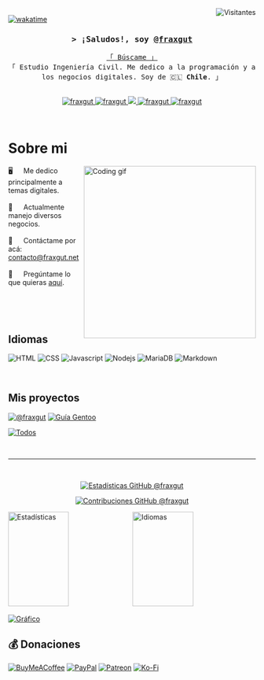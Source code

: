 <a href="https://komarev.com/ghpvc/?username=fraxgut">
  <img align="right" src="https://komarev.com/ghpvc/?username=fraxgut&label=Visitors&color=62a98b&style=flat" alt="Visitantes" />
</a>


[![wakatime](https://wakatime.com/badge/user/e4c2fb49-f2df-4d39-b468-5b9212e5b6b9.svg)](https://wakatime.com/@e4c2fb49-f2df-4d39-b468-5b9212e5b6b9)

<!-- INTRO  -->
<h3 align="center">
        <samp>&gt; ¡Saludos!, soy
                <b><a target="_blank" href="https://www.fraxgut.net">@fraxgut</a></b>
        </samp>
</h3>


<p align="center"> 
  <samp>
    <a href="https://www.startpage.com/search?q=Franco+Gutiérrez+@fraxgut">「 Búscame 」</a>
    <br>
    「 Estudio Ingeniería Civil. Me dedico a la programación y a los negocios digitales. Soy de 🇨🇱 <b>Chile</b>. 」
    <br>
    <br>
  </samp>
</p>

<p align="center">
 <a href="https://www.fraxgut.net" target="blank">
  <img src="https://img.shields.io/badge/Portal-DC143C?style=for-the-badge&logo=medium&logoColor=white" alt="fraxgut" />
 </a>
 <a href="https://linkedin.com/in/fraxgut" target="_blank">
  <img src="https://img.shields.io/badge/LinkedIn-0077B5?style=for-the-badge&logo=linkedin&logoColor=white" alt="fraxgut"/>
 </a>
 <a href="https://twitter.com/fraxgut" target="_blank">
  <img src="https://img.shields.io/badge/Twitter-1DA1F2?style=for-the-badge&logo=twitter&logoColor=white" />
 </a>
 <a href="https://instagram.com/fraxgut" target="_blank">
  <img src="https://img.shields.io/badge/Instagram-fe4164?style=for-the-badge&logo=instagram&logoColor=white" alt="fraxgut" />
 </a> 
 <a href="https://facebook.com/fraxgut" target="_blank">
  <img src="https://img.shields.io/badge/Facebook-20BEFF?&style=for-the-badge&logo=facebook&logoColor=white" alt="fraxgut"  />
  </a> 
</p>
<br />

<!-- SOBRE MI -->
 # Sobre mi
 
<p>
 <img align="right" width="350" src="/assets/programmer.gif" alt="Coding gif" />
  
 🖥️ &emsp; Me dedico principalmente a temas digitales. <br/><br/>
 💼 &emsp; Actualmente manejo diversos negocios.<br/><br/>
 📧 &emsp; Contáctame por acá: [contacto@fraxgut.net](mailto:contacto@fraxgut.net)<br/><br/>
 💬 &emsp; Pregúntame lo que quieras [aquí](https://github.com/fraxgut/fraxgut/issues).

</p>

<br/>
<br/>
<br/>

## Idiomas

![HTML](https://img.shields.io/badge/HTML5-E34F26?style=for-the-badge&logo=html5&logoColor=white)
![CSS](https://img.shields.io/badge/CSS3-1572B6?style=for-the-badge&logo=css3&logoColor=white)
![Javascript](https://img.shields.io/badge/Javascript-F0DB4F?style=for-the-badge&labelColor=black&logo=javascript&logoColor=F0DB4F)
![Nodejs](https://img.shields.io/badge/Nodejs-3C873A?style=for-the-badge&labelColor=black&logo=node.js&logoColor=3C873A)
![MariaDB](https://img.shields.io/badge/MariaDB-4EA94B?style=for-the-badge&logo=mariadb&logoColor=white)
![Markdown](https://img.shields.io/badge/Markdown-000000?style=for-the-badge&logo=markdown&logoColor=white)

<br/>

## Mis proyectos
[![@fraxgut](https://github-readme-stats.vercel.app/api/pin/?username=fraxgut&repo=fraxgut&border_color=7F3FBF&bg_color=0D1117&title_color=C9D1D9&text_color=8B949E&icon_color=7F3FBF)](https://github.com/fraxgut/fraxgut)
[![Guía Gentoo](https://github-readme-stats.vercel.app/api/pin/?username=fraxgut&repo=guia-instalacion-gentoo&border_color=7F3FBF&bg_color=0D1117&title_color=C9D1D9&text_color=8B949E&icon_color=7F3FBF)](https://github.com/fraxgut/guia-instalacion-gentoo)

<p align="left">
  <a href="https://github.com/fraxgut?tab=repositories" target="_blank"><img alt="Todos" title="Todos" src="https://img.shields.io/badge/-Todos-2962FF?style=for-the-badge&logo=koding&logoColor=white"/></a>
</p>

<br/>
<hr/>
<br/>

<p align="center">
  <a href="https://github.com/fraxgut">
    <img src="https://github-readme-streak-stats.herokuapp.com/?user=fraxgut&theme=radical&border=7F3FBF&background=0D1117" alt="Estadísticas GitHub @fraxgut"/>
  </a>
</p>

<p align="center">
  <a href="https://github.com/fraxgut">
    <img src="https://github-profile-summary-cards.vercel.app/api/cards/profile-details?username=fraxgut&theme=radical" alt="Contribuciones GitHub @fraxgut"/>
  </a>
</p>

<a> 
  <a href="https://github.com/fraxgut"><img alt="Estadísticas" src="https://denvercoder1-github-readme-stats.vercel.app/api?username=fraxgut&show_icons=true&count_private=true&theme=react&border_color=7F3FBF&bg_color=0D1117&title_color=F85D7F&icon_color=F8D866" height="192px" width="49.5%"/></a>
  <a href="https://github.com/fraxgut"><img alt="Idiomas" src="https://denvercoder1-github-readme-stats.vercel.app/api/top-langs/?username=fraxgut&langs_count=8&layout=compact&theme=react&border_color=7F3FBF&bg_color=0D1117&title_color=F85D7F&icon_color=F8D866" height="192px" width="49.5%"/></a>
  <br/>
</a>


[![Gráfico](https://github-readme-activity-graph.vercel.app/graph?username=fraxgut&bg_color=000000&color=5cbc97&line=48b184&point=403d3d&area=true&hide_border=true)](https://github.com/ashutosh00710/github-readme-activity-graph)


## 💰 Donaciones
[![BuyMeACoffee](https://img.shields.io/badge/Buy%20Me%20a%20Coffee-ffdd00?style=for-the-badge&logo=buy-me-a-coffee&logoColor=black)](https://buymeacoffee.com/fraxgut) [![PayPal](https://img.shields.io/badge/PayPal-00457C?style=for-the-badge&logo=paypal&logoColor=white)](https://paypal.me/fraxgut) [![Patreon](https://img.shields.io/badge/Patreon-F96854?style=for-the-badge&logo=patreon&logoColor=white)](https://patreon.com/fraxgut) [![Ko-Fi](https://img.shields.io/badge/Ko--fi-F16061?style=for-the-badge&logo=ko-fi&logoColor=white)](https://ko-fi.com/fraxgut) 
